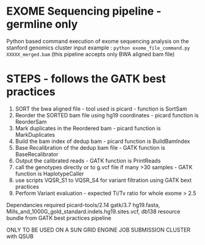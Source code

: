 # EXOME Sequencing pipeline - germline only 
Python based command execution of exome sequencing analysis on the stanford genomics cluster
input example :
```python exome_file_command.py XXXXX_merged.bam``` (this pipeline accepts only BWA aligned bam file)

# STEPS - follows the GATK best practices
1. SORT the bwa aligned file - tool used is picard - function is SortSam
2. Reorder the SORTED bam file using hg19 coordinates - picard function is ReorderSam
3. Mark duplicates in the Reordered bam - picard function is MarkDuplicates
4. Build the bam index of dedup bam - picard function is BuildBamIndex
5. Base Recalibration of the dedup bam file - GATK function is BaseRecalibrator
6. Output the calibrated reads - GATK function is PrintReads
7. call the genotypes directly or to g.vcf file if many >30 samples - GATK function is HaplotypeCaller
8. use scripts VQSR_S1 to VQSR_S4 for variant filtration using GATK bext practices
9. Perform Variant evaluation - expected Ti/Tv ratio for whole exome  > 2.5

Dependancies required
picard-tools/2.14
gatk/3.7
hg19.fasta, Mills_and_1000G_gold_standard.indels.hg19.sites.vcf, db138 resource bundle from GATK best practices pipeline

ONLY TO BE USED ON A SUN GRID ENGINE JOB SUBMISSION CLUSTER with QSUB


